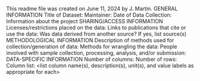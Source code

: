 This readme file was created on June 11, 2024 by J. Martin.
GENERAL INFORMATION
	Title of Dataset:
	Maintainer:
	Date of Data Collection:
	Information about the project
SHARING/ACCESS INFORMATION
	Licenses/restrictions placed on the data:
	Links to publications that cite or use the data:
	Was data derived from another source?
		If yes, list source(s)
METHODOLOGICAL INFORMATION
	Description of methods used for collection/generation of data:
	Methods for wrangling the data:
	People involved with sample collection, processing, analysis, and/or submission:
DATA-SPECIFIC INFORMATION
	Number of columns:
	Number of rows:
	Column list: <list column name(s), description(s), unit(s), and value labels as appropriate for each>